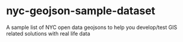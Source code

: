 # nyc-geojson-sample-dataset
A sample list of NYC open data geojsons to help you develop/test GIS related solutions with real life data
